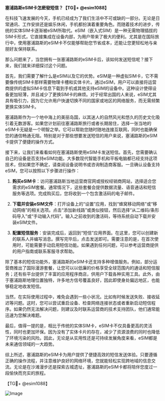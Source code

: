 **塞浦路斯eSIM卡怎麽發短信？【TG💪+ @esim1088】**

在科技飞速发展的今天，手机已经成为了我们生活中不可或缺的一部分。无论是日常通讯、工作安排还是娱乐休闲，手机都扮演着重要角色。而随着技术的进步，传统的实体SIM卡逐渐被eSIM所取代。eSIM（嵌入式SIM）是一种无需物理插拔的SIM卡形式，它直接集成在设备内部，为用户带来了极大的便利。尤其是在国际旅行中，使用塞浦路斯的eSIM卡不仅能够帮助您节省成本，还能让您更轻松地与亲朋好友保持联系。

那么问题来了，当您拥有一张塞浦路斯的eSIM卡后，该如何发送短信呢？接下来，我们就来详细探讨这个问题。

首先，我们需要了解什么是eSIM以及它的优势。eSIM是一种虚拟SIM卡，它不需要像传统SIM卡那样需要物理卡槽和实体卡片。通过eSIM，用户可以直接将运营商提供的虚拟SIM卡信息下载到手机或其他支持eSIM的设备中。这种设计使得设备更加轻薄，并且减少了更换SIM卡的麻烦。对于经常出国的人来说，eSIM尤其具有吸引力，因为它允许用户快速切换不同的国家或地区的网络服务，而无需频繁更换实体SIM卡。

塞浦路斯作为一个地中海上的美丽岛国，以其迷人的自然风光和悠久的历史文化吸引着无数游客。如果您计划前往塞浦路斯旅行或者长期居住，选择一张当地的eSIM卡无疑是一个明智之举。它可以帮助您随时随地连接互联网，同时也能确保您的通信畅通无阻。特别是对于那些想要发送短信的用户来说，塞浦路斯的eSIM卡提供了便捷的操作方式。

接下来，让我们来看看如何在塞浦路斯使用eSIM卡发送短信。首先，您需要确认自己的设备是否支持eSIM功能。大多数现代智能手机和平板电脑都已经支持这项技术，但如果您不确定，请查阅设备说明书或咨询制造商客服。一旦确认设备支持eSIM，您可以按照以下步骤进行操作：

1. **购买eSIM卡**：访问塞浦路斯当地运营商官网或授权经销商网站，选择适合您需求的eSIM套餐。通常情况下，这些套餐会提供数据流量、语音通话和短信服务等选项。完成购买后，您将收到一个包含激活码的电子邮件。

2. **下载并安装eSIM文件**：打开设备上的“设置”应用，找到“蜂窝移动网络”或“移动网络”的相关选项。点击“添加新线路”或类似按钮，然后选择“从二维码/条形码导入”或“手动输入代码”。输入之前收到的激活码，等待系统自动下载并安装eSIM文件。

3. **配置短信服务**：安装完成后，返回到“短信”应用界面。在这里，您可以创建新的联系人并编写消息。撰写完毕后，点击发送即可。需要注意的是，在首次使用时，可能需要手动启用短信功能。如果遇到任何问题，可以参考运营商提供的用户指南或联系客服寻求帮助。

除了基本的短信功能外，塞浦路斯的eSIM卡还支持多种增值服务。例如，部分运营商推出了国际漫游套餐，让您可以以低廉的价格享受全球范围内的通话和短信服务；还有些平台提供了丰富的应用程序商店，供用户下载各种实用工具。此外，由于塞浦路斯地理位置独特，许多地方信号覆盖良好，因此即使身处偏远地区，也能够稳定地收发短信。

当然，在实际使用过程中，难免会遇到一些小状况。比如有时候发送失败、接收延迟等问题。这时，您可以尝试重启设备、检查网络连接状态或者重新启动短信程序。如果仍然无法解决问题，则建议及时联系运营商的技术支持团队，他们通常能迅速为您解决难题。

最后，值得一提的是，相比于传统的实体SIM卡，eSIM卡不仅具备更高的灵活性，同时也更加环保。因为没有了实体卡片的存在，减少了资源浪费的同时也降低了环境污染的风险。因此，无论是从实用性还是可持续发展角度来看，eSIM都是未来通信领域的一大趋势。

综上所述，塞浦路斯的eSIM卡为用户提供了便捷高效的短信发送体验。只要遵循正确的操作流程，并注意维护良好的网络环境，您就能轻松实现跨地域的信息交流。无论是在沙滩漫步还是探索古城遗址，塞浦路斯的eSIM卡都将陪伴您度过一段愉快而充实的旅程。

【TG💪+ @esim1088】 

![Image](https://i.postimg.cc/4NQfJmqS/Snipaste-2025-05-13-00-14-12.png)